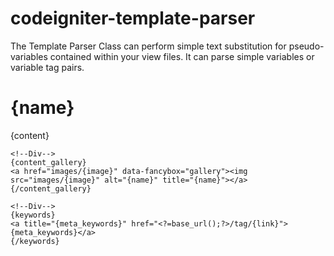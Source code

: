 # codeigniter-template-parser


The Template Parser Class can perform simple text substitution for pseudo-variables contained within your view files. It can parse simple variables or variable tag pairs.




<!DOCTYPE html>
<html>
<head>
	<meta charset="utf-8">
	<meta name="viewport" content="width=device-width, initial-scale=1">
	<title>{name}</title>
</head>

<body>
	<h1>{name}</h1>
	<p>{content}</p>
 
	<!--Div-->	
    {content_gallery}
	<a href="images/{image}" data-fancybox="gallery"><img src="images/{image}" alt="{name}" title="{name}"></a>
    {/content_gallery}

    <!--Div-->
    {keywords}
	<a title="{meta_keywords}" href="<?=base_url();?>/tag/{link}">{meta_keywords}</a>
    {/keywords}

</body>
</html>
